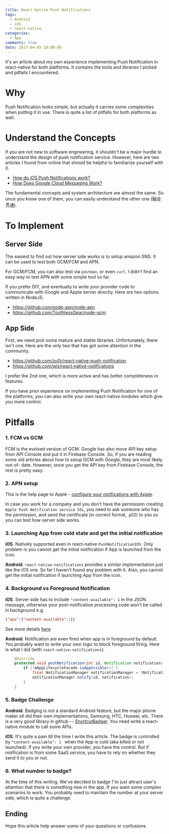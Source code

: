 ```yaml
---
title: React Native Push Notifications
tags:
  - Android
  - iOS
  - react-native
categories:
  - App
comments: true
date: 2017-04-05 20:00:00
---
```


It's an article about my own experience implementing Push Notification in react-native for both platforms. It contains the tools and libraries I picked and pitfalls I encountered. 

<!-- more -->

# Why
Push Notification looks simple, but actually it carries some complexities when putting it in use. There is quite a list of pitfalls for both platforms as well. 


# Understand the Concepts
If you are not new to software engineering, it shouldn't be a major hurdle to understand the design of push notification service. However, here are two articles I found from online that should be helpful to familiarize yourself with it. 

* [How do iOS Push Notifications work?](http://stackoverflow.com/questions/17262511/how-do-ios-push-notifications-work)
* [How Does Google Cloud Messaging Work?](http://support.airbop.com/kb/faq/how-does-google-cloud-messaging-work)

The fundamental concepts and system architecture are almost the same. So once you know one of them, you can easily understand the other one (融会贯通).

# To Implement

## Server Side
The easiest to find out how server side works is to setup amazon SNS. It can be used to test both GCM/FCM and APN. 

For GCM/FCM, you can also test via `postman`, or even `curl`. I didn't find an easy way to test APN with some simple tool so far. 

If you prefer DIY, and eventually to write your provider code to communicate with Google and Apple server directly. Here are two options written in NodeJS.

* https://github.com/node-apn/node-apn
* https://github.com/ToothlessGear/node-gcm


## App Side
First, we need pick some mature and stable libraries. Unfortunately, there isn't one. Here are the only two that has got some attention in the community. 

* https://github.com/zo0r/react-native-push-notification
* https://github.com/wix/react-native-notifications

I prefer the 2nd one, which is more active and has better completeness in features. 

If you have prior experience on implementing Push Notification for one of the platforms, you can also write your own react-native modules which give you more control. 

# Pitfalls

### 1. FCM vs GCM
FCM is the evolved version of GCM. Google has also move API key setup from API Console and put it in Firebase Console. So, if you are reading some old articles about how to setup GCM with Google, they are most likely out-of- date. However, once you get the API key from Firebase Console, the rest is pretty easy.

### 2. APN setup
This is the help page to Apple - [configure your notifications with Apple](https://developer.apple.com/library/ios/documentation/IDEs/Conceptual/AppDistributionGuide/AddingCapabilities/AddingCapabilities.html#//apple_ref/doc/uid/TP40012582-CH26-SW6). 

In case you work for a company and you don't have the permission creating `Apple Push Notification service SSL`, you need to ask someone who has the permission, and send the certificate (in correct format, .p12) to you so you can test how server side works. 

### 3. Launching App from cold state and get the initial notification
**iOS**. Natively supported even in react-native `PushNotificationIOS`. Only problem is you cannot get the initial notification if App is launched from the icon. 

**Android**. `react-native-notifications` provides a similar implementation just like the iOS one. So far I haven't found any problem with it. Also, you cannot get the initial notification if launching App from the icon. 

### 4. Background vs Foreground Notification
**iOS**. Server side has to include `"content-available": 1` in the JSON message, otherwise your post-notification processing code won't be called in background e.g.
```JSON
{"aps":{"content-available":1}}
```
See more details [here](https://medium.com/posts-from-emmerge/ios-push-notification-background-fetch-demystified-7090358bb66e)

**Android**. Notification are even fired when app is in foreground by default. You probably want to write your own logic to block foreground firing. Here is what I did (with `react-native-notifications`): 
```Java
    @Override
    protected void postNotification(int id, Notification notification) {
        if (!mAppLifecycleFacade.isAppVisible()) {
            final NotificationManager notificationManager = (NotificationManager) mContext.getSystemService(Context.NOTIFICATION_SERVICE);
            notificationManager.notify(id, notification);
        }
    }
```

### 5. Badge Challenge
**Android**.  Badging is not a standard Android feature, but the major phone maker all did their own implementations, Samsung, HTC, Huawei, etc. There is a very good library in github -- [ShortcutBadger](https://github.com/leolin310148/ShortcutBadger). You need write a react-native module to call some APIs. 

**iOS**. It's quite a pain till the time I write this article. The badge is controlled by `"content-available": 1 ` when the App is cold (aka killed or not launched). If you write your own provider, you have the control. But if notification is from some SaaS service, you have to rely on whether they send it to you or not.  

### 6. What number to badge? 
At the time of this writing. We've decided to badge 1 to just attract user's attention that there is something new in the app. If you want some complex scenarios to work. You probably need to maintain the number at your server side, which is quite a challenge.


## Ending
Hope this article help answer some of your questions or confusions. 
